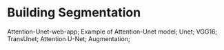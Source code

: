# Building Segmentation
Attention-Unet-web-app;
Example of Attention-Unet model;
Unet;
VGG16;
TransUnet;
Attention U-Net;
Augmentation;
